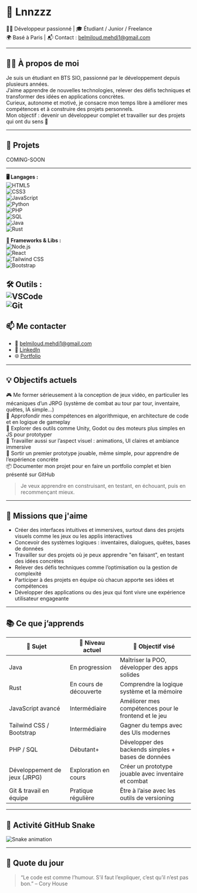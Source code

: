 # 👋 Lnnzzz

🧑‍💻 Développeur passionné | 🎓 Étudiant / Junior / Freelance  
🌍 Basé à Paris | 📬 Contact : belmiloud.mehdi1@gmail.com

---

## 🧑‍💻 À propos de moi

Je suis un étudiant en BTS SIO, passionné par le développement depuis plusieurs années.  
J’aime apprendre de nouvelles technologies, relever des défis techniques et transformer des idées en applications concrètes.  
Curieux, autonome et motivé, je consacre mon temps libre à améliorer mes compétences et à construire des projets personnels.  
Mon objectif : devenir un développeur complet et travailler sur des projets qui ont du sens 🚀

---

## 🚀 Projets

COMING-SOON

---

**🖥️ Langages :**  
![HTML5](https://img.shields.io/badge/-HTML5-black?style=flat-square&logo=html5)  
![CSS3](https://img.shields.io/badge/-CSS3-black?style=flat-square&logo=css3)  
![JavaScript](https://img.shields.io/badge/-JavaScript-black?style=flat-square&logo=javascript)  
![Python](https://img.shields.io/badge/-Python-black?style=flat-square&logo=python)  
![PHP](https://img.shields.io/badge/-PHP-black?style=flat-square&logo=php)  
![SQL](https://img.shields.io/badge/-SQL-black?style=flat-square&logo=mysql)  
![Java](https://img.shields.io/badge/-Java-black?style=flat-square&logo=java)  
![Rust](https://img.shields.io/badge/-Rust-black?style=flat-square&logo=rust)

**🧩 Frameworks & Libs :**  
![Node.js](https://img.shields.io/badge/-Node.js-black?style=flat-square&logo=node.js)  
![React](https://img.shields.io/badge/-React-black?style=flat-square&logo=react)  
![Tailwind CSS](https://img.shields.io/badge/-Tailwind%20CSS-black?style=flat-square&logo=tailwind-css)  
![Bootstrap](https://img.shields.io/badge/-Bootstrap-black?style=flat-square&logo=bootstrap)

**🛠️ Outils :**  
![VSCode](https://img.shields.io/badge/-VSCode-black?style=flat-square&logo=visual-studio-code)  
![Git](https://img.shields.io/badge/-Git-black?style=flat-square&logo=git)
---

## 📫 Me contacter

- 📧 [belmiloud.mehdi1@gmail.com](belmiloud.mehdi1@gmail.com)  
- 💼 [LinkedIn]([https://www.linkedin.com/in/tonprofil](https://fr.linkedin.com/in/mehdi-belmiloud-9656b9356))  
- 🌐 [Portfolio]()

---

## 💡 Objectifs actuels

🎮 Me former sérieusement à la conception de jeux vidéo, en particulier les mécaniques d’un JRPG (système de combat au tour par tour, inventaire, quêtes, IA simple…)  
🧠 Approfondir mes compétences en algorithmique, en architecture de code et en logique de gameplay  
🧰 Explorer des outils comme Unity, Godot ou des moteurs plus simples en JS pour prototyper  
🎨 Travailler aussi sur l’aspect visuel : animations, UI claires et ambiance immersive  
🚀 Sortir un premier prototype jouable, même simple, pour apprendre de l’expérience concrète  
📦 Documenter mon projet pour en faire un portfolio complet et bien présenté sur GitHub

> Je veux apprendre en construisant, en testant, en échouant, puis en recommençant mieux.

---

## 🎯 Missions que j'aime

- Créer des interfaces intuitives et immersives, surtout dans des projets visuels comme les jeux ou les applis interactives  
- Concevoir des systèmes logiques : inventaires, dialogues, quêtes, bases de données  
- Travailler sur des projets où je peux apprendre "en faisant", en testant des idées concrètes  
- Relever des défis techniques comme l’optimisation ou la gestion de complexité  
- Participer à des projets en équipe où chacun apporte ses idées et compétences  
- Développer des applications ou des jeux qui font vivre une expérience utilisateur engageante
  
---

## 📚 Ce que j’apprends

| 🧠 Sujet                            | 🔄 Niveau actuel         | 🎯 Objectif visé                          |
|------------------------------------|--------------------------|-------------------------------------------|
| Java                               | En progression           | Maîtriser la POO, développer des apps solides |
| Rust                               | En cours de découverte   | Comprendre la logique système et la mémoire |
| JavaScript avancé                  | Intermédiaire            | Améliorer mes compétences pour le frontend et le jeu |
| Tailwind CSS / Bootstrap           | Intermédiaire            | Gagner du temps avec des UIs modernes     |
| PHP / SQL                          | Débutant+                | Développer des backends simples + bases de données |
| Développement de jeux (JRPG)       | Exploration en cours     | Créer un prototype jouable avec inventaire et combat |
| Git & travail en équipe            | Pratique régulière       | Être à l’aise avec les outils de versioning |

---

## 🐍 Activité GitHub Snake

![Snake animation](https://raw.githubusercontent.com/Lnzzzz-00/snk/output/github-contribution-grid-snake.svg)

---

## 📅 Quote du jour

> “Le code est comme l’humour. S’il faut l’expliquer, c’est qu’il n’est pas bon.” – Cory House
